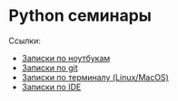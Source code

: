 # Python семинары

Ссылки:
- [Записки по ноутбукам](tools/notebook.md)
- [Записки по git](tools/git.md)
- [Записки по терминалу (Linux/MacOS)](tools/terminal.md.md)
- [Записки по IDE](tools/ide.md)
